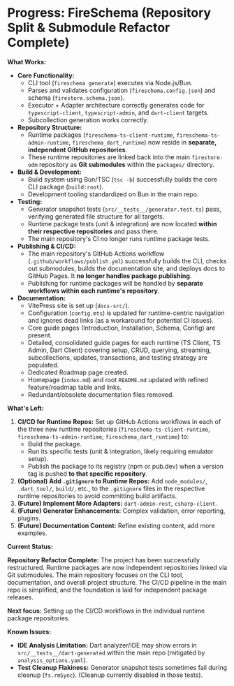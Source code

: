 # Progress: FireSchema (Repository Split & Submodule Refactor Complete)

**What Works:**

-   **Core Functionality:**
    -   CLI tool (`fireschema generate`) executes via Node.js/Bun.
    -   Parses and validates configuration (`fireschema.config.json`) and schema (`firestore.schema.json`).
    -   Executor + Adapter architecture correctly generates code for `typescript-client`, `typescript-admin`, and `dart-client` targets.
    -   Subcollection generation works correctly.
-   **Repository Structure:**
    -   Runtime packages (`fireschema-ts-client-runtime`, `fireschema-ts-admin-runtime`, `fireschema_dart_runtime`) now reside in **separate, independent GitHub repositories**.
    -   These runtime repositories are linked back into the main `firestore-odm` repository as **Git submodules** within the `packages/` directory.
-   **Build & Development:**
    -   Build system using Bun/TSC (`tsc -b`) successfully builds the core CLI package (`build:root`).
    -   Development tooling standardized on Bun in the main repo.
-   **Testing:**
    -   Generator snapshot tests (`src/__tests__/generator.test.ts`) pass, verifying generated file structure for all targets.
    -   Runtime package tests (unit & integration) are now located **within their respective repositories** and pass there.
    -   The main repository's CI no longer runs runtime package tests.
-   **Publishing & CI/CD:**
    -   The main repository's GitHub Actions workflow (`.github/workflows/publish.yml`) successfully builds the CLI, checks out submodules, builds the documentation site, and deploys docs to GitHub Pages. It **no longer handles package publishing**.
    -   Publishing for runtime packages will be handled by **separate workflows within each runtime's repository**.
-   **Documentation:**
    -   VitePress site is set up (`docs-src/`).
    -   Configuration (`config.mts`) is updated for runtime-centric navigation and ignores dead links (as a workaround for potential CI issues).
    -   Core guide pages (Introduction, Installation, Schema, Config) are present.
    -   Detailed, consolidated guide pages for each runtime (TS Client, TS Admin, Dart Client) covering setup, CRUD, querying, streaming, subcollections, updates, transactions, and testing strategy are populated.
    -   Dedicated Roadmap page created.
    -   Homepage (`index.md`) and root `README.md` updated with refined feature/roadmap table and links.
    -   Redundant/obsolete documentation files removed.

**What's Left:**

1.  **CI/CD for Runtime Repos:** Set up GitHub Actions workflows in each of the three new runtime repositories (`fireschema-ts-client-runtime`, `fireschema-ts-admin-runtime`, `fireschema_dart_runtime`) to:
    -   Build the package.
    -   Run its specific tests (unit & integration, likely requiring emulator setup).
    -   Publish the package to its registry (npm or pub.dev) when a version tag is pushed **to that specific repository**.
2.  **(Optional) Add `.gitignore` to Runtime Repos:** Add `node_modules/`, `.dart_tool/`, `build/`, etc., to the `.gitignore` files in the respective runtime repositories to avoid committing build artifacts.
3.  **(Future) Implement More Adapters:** `dart-admin-rest`, `csharp-client`.
4.  **(Future) Generator Enhancements:** Complex validation, error reporting, plugins.
5.  **(Future) Documentation Content:** Refine existing content, add more examples.

**Current Status:**

**Repository Refactor Complete:** The project has been successfully restructured. Runtime packages are now independent repositories linked via Git submodules. The main repository focuses on the CLI tool, documentation, and overall project structure. The CI/CD pipeline in the main repo is simplified, and the foundation is laid for independent package releases.

**Next focus:** Setting up the CI/CD workflows in the individual runtime package repositories.

**Known Issues:**

-   **IDE Analysis Limitation:** Dart analyzer/IDE may show errors in `src/__tests__/dart-generated` within the main repo (mitigated by `analysis_options.yaml`).
-   **Test Cleanup Flakiness:** Generator snapshot tests sometimes fail during cleanup (`fs.rmSync`). (Cleanup currently disabled in those tests).
